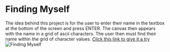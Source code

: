 # Finding Myself

The idea behind this project is for the user to enter their name in the textbox at the bottom of the screen and press ENTER. The canvas then appears with the name in a grid of ascii characters. The user then must find their name within the grid of character values.
[Click this link to give it a try]()
![Finding Myself]()